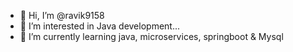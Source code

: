 - 👋 Hi, I’m @ravik9158
- 👀 I’m interested in Java development...
- 🌱 I’m currently learning java, microservices, springboot & Mysql


<!---
ravik9158/ravik9158 is a ✨ special ✨ repository because its `README.md` (this file) appears on your GitHub profile.
You can click the Preview link to take a look at your changes.
--->
